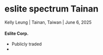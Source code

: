 # eslite spectrum Tainan
Kelly Leung | Tainan, Taiwan | June 6, 2025  

#### Eslite Corp.
- Publicly traded
- 